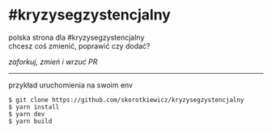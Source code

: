 # #kryzysegzystencjalny

polska strona dla #kryzysegzystencjalny  
chcesz coś zmienić, poprawić czy dodać?

_zaforkuj, zmień i wrzuć PR_

---

przykład uruchomienia na swoim env

```
$ git clone https://github.com/skorotkiewicz/kryzysegzystencjalny
$ yarn install
$ yarn dev
$ yarn build
```

